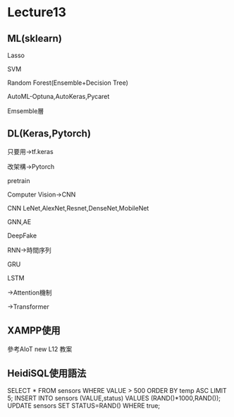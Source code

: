 # Lecture13

## ML(sklearn)

Lasso

SVM

Random Forest(Ensemble+Decision Tree)

AutoML-Optuna,AutoKeras,Pycaret

Emsemble層

## DL(Keras,Pytorch)

只要用→tf.keras

改架構→Pytorch

pretrain

Computer Vision→CNN

CNN LeNet,AlexNet,Resnet,DenseNet,MobileNet

GNN,AE

DeepFake

RNN→時間序列

GRU

LSTM

→Attention機制

→Transformer

## XAMPP使用

參考AIoT new L12 教案

## HeidiSQL使用語法

SELECT * FROM sensors WHERE VALUE > 500 ORDER BY temp ASC LIMIT 5;
INSERT INTO sensors (VALUE,status) VALUES (RAND()*1000,RAND());
UPDATE sensors SET STATUS=RAND() WHERE true;
